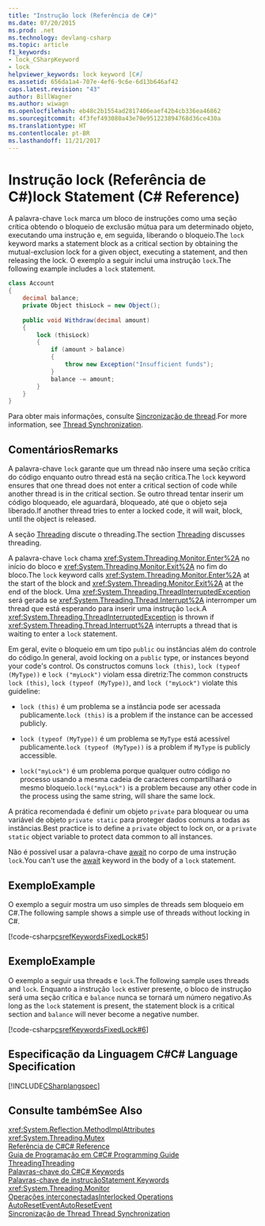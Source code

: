 ```yaml
---
title: "Instrução lock (Referência de C#)"
ms.date: 07/20/2015
ms.prod: .net
ms.technology: devlang-csharp
ms.topic: article
f1_keywords:
- lock_CSharpKeyword
- lock
helpviewer_keywords: lock keyword [C#]
ms.assetid: 656da1a4-707e-4ef6-9c6e-6d13b646af42
caps.latest.revision: "43"
author: BillWagner
ms.author: wiwagn
ms.openlocfilehash: eb48c2b1554ad2817406eaef42b4cb336ea46862
ms.sourcegitcommit: 4f3fef493080a43e70e951223894768d36ce430a
ms.translationtype: HT
ms.contentlocale: pt-BR
ms.lasthandoff: 11/21/2017
---
```

# <a name="lock-statement-c-reference"></a><span data-ttu-id="fb062-102">Instrução lock (Referência de C#)</span><span class="sxs-lookup"><span data-stu-id="fb062-102">lock Statement (C# Reference)</span></span>
<span data-ttu-id="fb062-103">A palavra-chave `lock` marca um bloco de instruções como uma seção crítica obtendo o bloqueio de exclusão mútua para um determinado objeto, executando uma instrução e, em seguida, liberando o bloqueio.</span><span class="sxs-lookup"><span data-stu-id="fb062-103">The `lock` keyword marks a statement block as a critical section by obtaining the mutual-exclusion lock for a given object, executing a statement, and then releasing the lock.</span></span> <span data-ttu-id="fb062-104">O exemplo a seguir inclui uma instrução `lock`.</span><span class="sxs-lookup"><span data-stu-id="fb062-104">The following example includes a `lock` statement.</span></span>  
  
```csharp  
class Account  
{  
    decimal balance;  
    private Object thisLock = new Object();  
  
    public void Withdraw(decimal amount)  
    {  
        lock (thisLock)  
        {  
            if (amount > balance)  
            {  
                throw new Exception("Insufficient funds");  
            }  
            balance -= amount;  
        }  
    }  
}  
```  
  
 <span data-ttu-id="fb062-105">Para obter mais informações, consulte [Sincronização de thread](../../programming-guide/concepts/threading/thread-synchronization.md).</span><span class="sxs-lookup"><span data-stu-id="fb062-105">For more information, see [Thread Synchronization](../../programming-guide/concepts/threading/thread-synchronization.md).</span></span>  
  
## <a name="remarks"></a><span data-ttu-id="fb062-106">Comentários</span><span class="sxs-lookup"><span data-stu-id="fb062-106">Remarks</span></span>  
 <span data-ttu-id="fb062-107">A palavra-chave `lock` garante que um thread não insere uma seção crítica do código enquanto outro thread está na seção crítica.</span><span class="sxs-lookup"><span data-stu-id="fb062-107">The `lock` keyword ensures that one thread does not enter a critical section of code while another thread is in the critical section.</span></span> <span data-ttu-id="fb062-108">Se outro thread tentar inserir um código bloqueado, ele aguardará, bloqueado, até que o objeto seja liberado.</span><span class="sxs-lookup"><span data-stu-id="fb062-108">If another thread tries to enter a locked code, it will wait, block, until the object is released.</span></span>  
  
 <span data-ttu-id="fb062-109">A seção [Threading](../../programming-guide/concepts/threading/index.md) discute o threading.</span><span class="sxs-lookup"><span data-stu-id="fb062-109">The section [Threading](../../programming-guide/concepts/threading/index.md) discusses threading.</span></span>  
  
 <span data-ttu-id="fb062-110">A palavra-chave `lock` chama <xref:System.Threading.Monitor.Enter%2A> no início do bloco e <xref:System.Threading.Monitor.Exit%2A> no fim do bloco.</span><span class="sxs-lookup"><span data-stu-id="fb062-110">The `lock` keyword calls <xref:System.Threading.Monitor.Enter%2A> at the start of the block and <xref:System.Threading.Monitor.Exit%2A> at the end of the block.</span></span> <span data-ttu-id="fb062-111">Uma <xref:System.Threading.ThreadInterruptedException> será gerada se <xref:System.Threading.Thread.Interrupt%2A> interromper um thread que está esperando para inserir uma instrução `lock`.</span><span class="sxs-lookup"><span data-stu-id="fb062-111">A <xref:System.Threading.ThreadInterruptedException> is thrown if <xref:System.Threading.Thread.Interrupt%2A> interrupts a thread that is waiting to enter a `lock` statement.</span></span>  
  
 <span data-ttu-id="fb062-112">Em geral, evite o bloqueio em um tipo `public` ou instâncias além do controle do código.</span><span class="sxs-lookup"><span data-stu-id="fb062-112">In general, avoid locking on a `public` type, or instances beyond your code's control.</span></span> <span data-ttu-id="fb062-113">Os constructos comuns `lock (this)`, `lock (typeof (MyType))` e `lock ("myLock")` violam essa diretriz:</span><span class="sxs-lookup"><span data-stu-id="fb062-113">The common constructs `lock (this)`, `lock (typeof (MyType))`, and `lock ("myLock")` violate this guideline:</span></span>  
  
-   <span data-ttu-id="fb062-114">`lock (this)` é um problema se a instância pode ser acessada publicamente.</span><span class="sxs-lookup"><span data-stu-id="fb062-114">`lock (this)` is a problem if the instance can be accessed publicly.</span></span>  
  
-   <span data-ttu-id="fb062-115">`lock (typeof (MyType))` é um problema se `MyType` está acessível publicamente.</span><span class="sxs-lookup"><span data-stu-id="fb062-115">`lock (typeof (MyType))` is a problem if `MyType` is publicly accessible.</span></span>  
  
-   <span data-ttu-id="fb062-116">`lock("myLock")` é um problema porque qualquer outro código no processo usando a mesma cadeia de caracteres compartilhará o mesmo bloqueio.</span><span class="sxs-lookup"><span data-stu-id="fb062-116">`lock("myLock")` is a problem because any other code in the process using the same string, will share the same lock.</span></span>  
  
 <span data-ttu-id="fb062-117">A prática recomendada é definir um objeto `private` para bloquear ou uma variável de objeto `private static` para proteger dados comuns a todas as instâncias.</span><span class="sxs-lookup"><span data-stu-id="fb062-117">Best practice is to define a `private` object to lock on, or a `private static` object variable to protect data common to all instances.</span></span>  
  
 <span data-ttu-id="fb062-118">Não é possível usar a palavra-chave [await](../../../csharp/language-reference/keywords/await.md) no corpo de uma instrução `lock`.</span><span class="sxs-lookup"><span data-stu-id="fb062-118">You can't use the [await](../../../csharp/language-reference/keywords/await.md) keyword in the body of a `lock` statement.</span></span>  
  
## <a name="example"></a><span data-ttu-id="fb062-119">Exemplo</span><span class="sxs-lookup"><span data-stu-id="fb062-119">Example</span></span>  
 <span data-ttu-id="fb062-120">O exemplo a seguir mostra um uso simples de threads sem bloqueio em C#.</span><span class="sxs-lookup"><span data-stu-id="fb062-120">The following sample shows a simple use of threads without locking in C#.</span></span>  
  
 [!code-csharp[csrefKeywordsFixedLock#5](../../../csharp/language-reference/keywords/codesnippet/CSharp/lock-statement_1.cs)]  
  
## <a name="example"></a><span data-ttu-id="fb062-121">Exemplo</span><span class="sxs-lookup"><span data-stu-id="fb062-121">Example</span></span>  
 <span data-ttu-id="fb062-122">O exemplo a seguir usa threads e `lock`.</span><span class="sxs-lookup"><span data-stu-id="fb062-122">The following sample uses threads and `lock`.</span></span> <span data-ttu-id="fb062-123">Enquanto a instrução `lock` estiver presente, o bloco de instrução será uma seção crítica e `balance` nunca se tornará um número negativo.</span><span class="sxs-lookup"><span data-stu-id="fb062-123">As long as the `lock` statement is present, the statement block is a critical section and `balance` will never become a negative number.</span></span>  
  
 [!code-csharp[csrefKeywordsFixedLock#6](../../../csharp/language-reference/keywords/codesnippet/CSharp/lock-statement_2.cs)]  
  
## <a name="c-language-specification"></a><span data-ttu-id="fb062-124">Especificação da Linguagem C#</span><span class="sxs-lookup"><span data-stu-id="fb062-124">C# Language Specification</span></span>  
 [!INCLUDE[CSharplangspec](~/includes/csharplangspec-md.md)]  
  
## <a name="see-also"></a><span data-ttu-id="fb062-125">Consulte também</span><span class="sxs-lookup"><span data-stu-id="fb062-125">See Also</span></span>  
 <xref:System.Reflection.MethodImplAttributes>  
 <xref:System.Threading.Mutex>  
 [<span data-ttu-id="fb062-126">Referência de C#</span><span class="sxs-lookup"><span data-stu-id="fb062-126">C# Reference</span></span>](../../../csharp/language-reference/index.md)  
 [<span data-ttu-id="fb062-127">Guia de Programação em C#</span><span class="sxs-lookup"><span data-stu-id="fb062-127">C# Programming Guide</span></span>](../../../csharp/programming-guide/index.md)  
 [<span data-ttu-id="fb062-128">Threading</span><span class="sxs-lookup"><span data-stu-id="fb062-128">Threading</span></span>](../../programming-guide/concepts/threading/index.md)  
 [<span data-ttu-id="fb062-129">Palavras-chave do C#</span><span class="sxs-lookup"><span data-stu-id="fb062-129">C# Keywords</span></span>](../../../csharp/language-reference/keywords/index.md)  
 [<span data-ttu-id="fb062-130">Palavras-chave de instrução</span><span class="sxs-lookup"><span data-stu-id="fb062-130">Statement Keywords</span></span>](../../../csharp/language-reference/keywords/statement-keywords.md)  
 <xref:System.Threading.Monitor>  
 [<span data-ttu-id="fb062-131">Operações interconectadas</span><span class="sxs-lookup"><span data-stu-id="fb062-131">Interlocked Operations</span></span>](../../../standard/threading/interlocked-operations.md)  
 [<span data-ttu-id="fb062-132">AutoResetEvent</span><span class="sxs-lookup"><span data-stu-id="fb062-132">AutoResetEvent</span></span>](../../../standard/threading/autoresetevent.md)  
 [<span data-ttu-id="fb062-133">Sincronização de Thread </span><span class="sxs-lookup"><span data-stu-id="fb062-133">Thread Synchronization</span></span>](../../programming-guide/concepts/threading/thread-synchronization.md)
